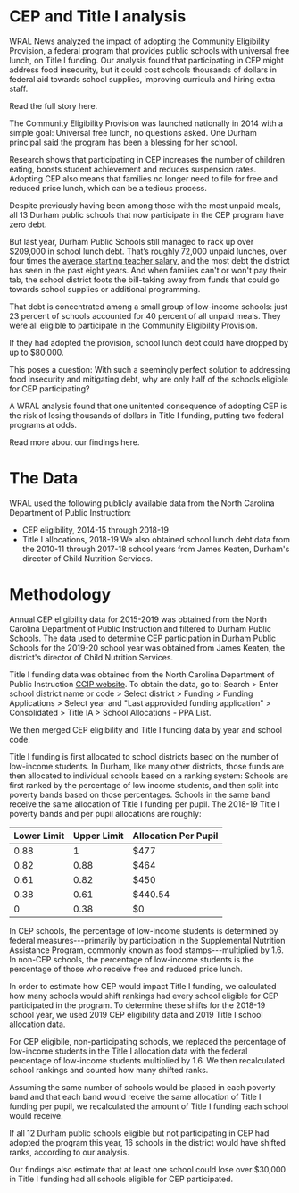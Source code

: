 # CEP and Title I analysis
WRAL News analyzed the impact of adopting the Community Eligibility Provision, a federal program that provides public schools with universal free lunch, on Title I funding. Our analysis found that participating in CEP might address food insecurity, but it could cost schools thousands of dollars in federal aid towards school supplies, improving curricula and hiring extra staff.

Read the full story here.

The Community Eligibility Provision was launched nationally in 2014 with a simple goal: Universal free lunch, no questions asked. One Durham principal said the program has been a blessing for her school.

Research shows that participating in CEP increases the number of children eating, boosts student achievement and reduces suspension rates. Adopting CEP also means that families no longer need to file for free and reduced price lunch, which can be a tedious process.

Despite previously having been among those with the most unpaid meals, all 13 Durham public schools that now participate in the CEP program have zero debt.

But last year, Durham Public Schools still managed to rack up over $209,000 in school lunch debt. That’s roughly 72,000 unpaid lunches, over four times the [average starting teacher salary](https://www.dpsnc.net/cms/lib/NC01911152/Centricity/Domain/77/2018-19_Certified_Salary_Supplement_Packet_06282018.pdf), and the most debt the district has seen in the past eight years. And when families can't or won't pay their tab, the school district foots the bill-taking away from funds that could go towards school supplies or additional programming.

That debt is concentrated among a small group of low-income schools: just 23 percent of schools accounted for 40 percent of all unpaid meals. They were all eligible to participate in the Community Eligibility Provision.

If they had adopted the provision, school lunch debt could have dropped by up to $80,000.

This poses a question: With such a seemingly perfect solution to addressing food insecurity and mitigating debt, why are only half of the schools eligible for CEP participating?

A WRAL analysis found that one unitented consequence of adopting CEP is the risk of losing thousands of dollars in Title I funding, putting two federal programs at odds.

Read more about our findings here.

# The Data
WRAL used the following publicly available data from the North Carolina Department of Public Instruction:
* CEP eligibility, 2014-15 through 2018-19
* Title I allocations, 2018-19
We also obtained school lunch debt data from the 2010-11 through 2017-18 school years from James Keaten, Durham's director of Child Nutrition Services.

# Methodology
Annual CEP eligibility data for 2015-2019 was obtained from the North Carolina Department of Public Instruction and filtered to Durham Public Schools. The data used to determine CEP participation in Durham Public Schools for the 2019-20 school year was obtained from James Keaten, the district's director of Child Nutrition Services. 

Title I funding data was obtained from the North Carolina Department of Public Instruction [CCIP website](https://ccip.schools.nc.gov/Default.aspx?ccipSessionKey=636925140797247010). To obtain the data, go to: Search > Enter school district name or code > Select district > Funding > Funding Applications > Select year and "Last approvided funding application" > Consolidated > Title IA > School Allocations - PPA List.

We then merged CEP eligibility and Title I funding data by year and school code.

Title I funding is first allocated to school districts based on the number of low-income students. In Durham, like many other districts, those funds are then allocated to individual schools based on a ranking system: Schools are first ranked by the percentage of low income students, and then split into poverty bands based on those percentages. Schools in the same band receive the same allocation of Title I funding per pupil. The 2018-19 Title I poverty bands and per pupil allocations are roughly:

Lower Limit | Upper Limit | Allocation Per Pupil
----------- | ----------- | --------------------
0.88 | 1 | $477
0.82 | 0.88 | $464
0.61 | 0.82 | $450
0.38 | 0.61 | $440.54
0 | 0.38 | $0

In CEP schools, the percentage of low-income students is determined by federal measures---primarily by participation in the Supplemental Nutrition Assistance Program, commonly known as food stamps---multiplied by 1.6. In non-CEP schools, the percentage of low-income students is the percentage of those who receive free and reduced price lunch.

In order to estimate how CEP would impact Title I funding, we calculated how many schools would shift rankings had every school eligible for CEP participated in the program. To determine these shifts for the 2018-19 school year, we used 2019 CEP eligibility data and 2019 Title I school allocation data.

For CEP eligibile, non-participating schools, we replaced the percentage of low-income students in the Title I allocation data with the federal percentage of low-income students multiplied by 1.6. We then recalculated school rankings and counted how many shifted ranks.

Assuming the same number of schools would be placed in each poverty band and that each band would receive the same allocation of Title I funding per pupil, we recalculated the amount of Title I funding each school would receive.

If all 12 Durham public schools eligible but not participating in CEP had adopted the program this year, 16 schools in the district would have shifted ranks, according to our analysis.

Our findings also estimate that at least one school could lose over $30,000 in Title I funding had all schools eligible for CEP participated.
